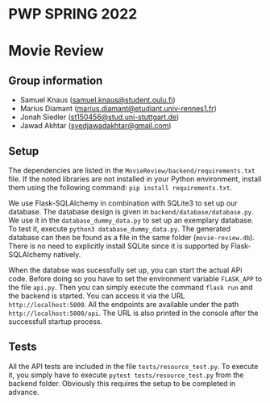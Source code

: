 # PWP SPRING 2022
# Movie Review
## Group information
* Samuel Knaus (samuel.knaus@student.oulu.fi)
* Marius Diamant (marius.diamant@etudiant.univ-rennes1.fr)
* Jonah Siedler (st150456@stud.uni-stuttgart.de)
* Jawad Akhtar (syedjawadakhtar@gmail.com)

## Setup
The dependencies are listed in the `MovieReview/backend/requirements.txt` file. If the noted libraries are not installed in your Python environment, install them using the following command: `pip install requirements.txt`.

We use Flask-SQLAlchemy in combination with SQLite3 to set up our database. The database design is given in `backend/database/database.py`. We use it in the `database_dummy_data.py` to set up an exemplary database. To test it, execute `python3 database_dummy_data.py`. The generated database can then be found as a file in the same folder (`movie-review.db`). There is no need to explicitly install SQLite since it is supported by Flask-SQLAlchemy natively.

When the databse was sucessfully set up, you can start the actual APi code. Before doing so you have to set the environment variable `FLASK_APP` to the file `api.py`. Then you can simply execute the command `flask run` and the backend is started. You can access it via the URL `http://localhost:5000`. All the endpoints are available under the path `http://localhost:5000/api`. The URL is also printed in the console after the successfull startup process.

## Tests
All the API tests are included in the file `tests/resource_test.py`. To execute it, you simply have to execute `pytest tests/resource_test.py` from the backend folder. Obviously this requires the setup to be completed in advance.
